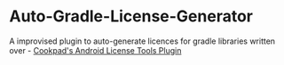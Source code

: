 # Auto-Gradle-License-Generator
A improvised plugin to auto-generate licences for gradle libraries written over - [Cookpad's Android License Tools Plugin](https://github.com/cookpad/license-tools-plugin)